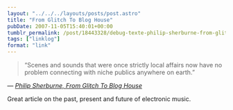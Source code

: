 ```yaml
---
layout: "../../../layouts/posts/post.astro"
title: "From Glitch To Blog House"
pubDate: 2007-11-05T15:40:01+00:00
tumblr_permalink: /post/18443328/debug-texte-philip-sherburne-from-glitch-to
tags: ["linklog"]
format: "link"
---
```


> &ldquo;Scenes and sounds that were once strictly local affairs now have no problem connecting with niche publics anywhere on earth.&rdquo;

— <cite>[Philip Sherburne, _From Glitch To Blog House_](https://de-bug.de/mag/philip-sherburne-from-glitch-to-blog-house/)</cite>

Great article on the past, present and future of electronic music.
